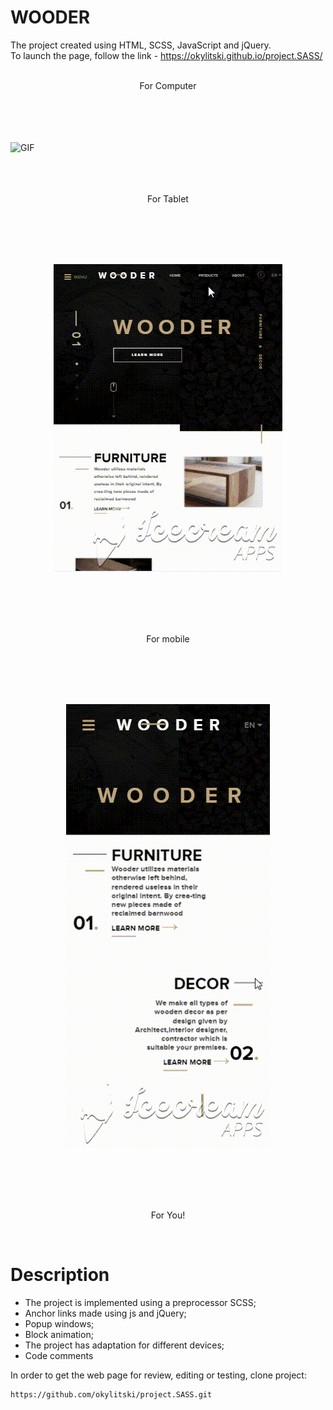 # WOODER
The project created using HTML, SCSS, JavaScript and jQuery.<br>
To launch the page, follow the link - https://okylitski.github.io/project.SASS/<br>
<br>
<p align = "center">For Сomputer</p><br>
<br>
<br>
<br>
<img src="/assets/image/Tablet.gif" alt="GIF" style="max-width:100%"><br>
<br>
<br>
<br>
<p align = "center">For Tablet</p><br>
<br>
<br>
<br>
<p align = "center"><img src="/assets/image/pad.gif" alt="GIF" style="max-width:100%"></p><br>
<br>
<br>
<br>
<p align = "center">For mobile</p><br>
<br>
<br>
<br>
<p align = "center"><img src="/assets/image/mob.gif" alt="GIF" style="max-width:100%"></p><br>
<br>
<br>
<br>
<p align = "center">For You!</p><br>


# Description
- The project is implemented using a preprocessor SCSS;
- Anchor links made using js and jQuery;
- Popup windows;
- Block animation;
- The project has adaptation for different devices;
- Code comments

In order to get the web page for review, editing or testing, clone project:
```
https://github.com/okylitski/project.SASS.git
```
